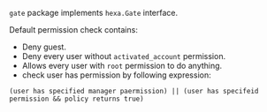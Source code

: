 `gate` package implements  `hexa.Gate` interface.

Default permission check contains:
- Deny guest.
- Deny every user without `activated_account` permission.
- Allows every user with `root` permission to do anything.
- check user has permission by following expression:
```
(user has specified manager paermission) || (user has specifeid permission && policy returns true)
```

